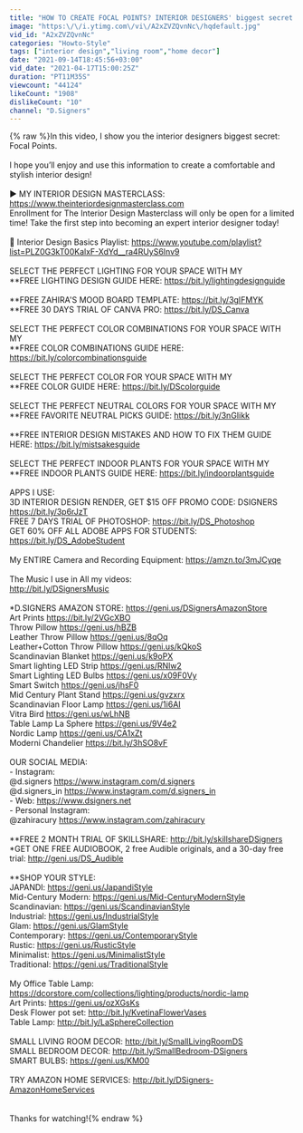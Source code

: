 ```yaml
---
title: "HOW TO CREATE FOCAL POINTS? INTERIOR DESIGNERS' biggest secret! Tips and Ideas for Home Decor"
image: "https:\/\/i.ytimg.com\/vi\/A2xZVZQvnNc\/hqdefault.jpg"
vid_id: "A2xZVZQvnNc"
categories: "Howto-Style"
tags: ["interior design","living room","home decor"]
date: "2021-09-14T18:45:56+03:00"
vid_date: "2021-04-17T15:00:25Z"
duration: "PT11M35S"
viewcount: "44124"
likeCount: "1908"
dislikeCount: "10"
channel: "D.Signers"
---
```

{% raw %}In this video, I show you the interior designers biggest secret: Focal Points.<br /><br />I hope you’ll enjoy and use this information to create a comfortable and stylish interior design!<br /><br />► MY INTERIOR DESIGN MASTERCLASS: <a rel="nofollow" target="blank" href="https://www.theinteriordesignmasterclass.com">https://www.theinteriordesignmasterclass.com</a><br />Enrollment for The Interior Design Masterclass will only be open for a limited time! Take the first step into becoming an expert interior designer today!<br /><br />🎥 Interior Design Basics Playlist: <a rel="nofollow" target="blank" href="https://www.youtube.com/playlist?list=PLZ0G3kT00KalxF-XdYd__ra4RUyS6Inv9">https://www.youtube.com/playlist?list=PLZ0G3kT00KalxF-XdYd__ra4RUyS6Inv9</a><br /><br />SELECT THE PERFECT LIGHTING FOR YOUR SPACE WITH MY <br />**FREE LIGHTING DESIGN GUIDE HERE: <a rel="nofollow" target="blank" href="https://bit.ly/lightingdesignguide">https://bit.ly/lightingdesignguide</a><br /><br />**FREE ZAHIRA'S MOOD BOARD TEMPLATE: <a rel="nofollow" target="blank" href="https://bit.ly/3gIFMYK">https://bit.ly/3gIFMYK</a><br />**FREE 30 DAYS TRIAL OF CANVA PRO: <a rel="nofollow" target="blank" href="https://bit.ly/DS_Canva">https://bit.ly/DS_Canva</a><br /><br />SELECT THE PERFECT COLOR COMBINATIONS FOR YOUR SPACE WITH MY <br />**FREE COLOR COMBINATIONS GUIDE HERE: <a rel="nofollow" target="blank" href="https://bit.ly/colorcombinationsguide">https://bit.ly/colorcombinationsguide</a><br /><br />SELECT THE PERFECT COLOR FOR YOUR SPACE WITH MY<br />**FREE COLOR GUIDE HERE: <a rel="nofollow" target="blank" href="https://bit.ly/DScolorguide">https://bit.ly/DScolorguide</a><br /><br />SELECT THE PERFECT NEUTRAL COLORS FOR YOUR SPACE WITH MY<br />**FREE FAVORITE NEUTRAL PICKS GUIDE: <a rel="nofollow" target="blank" href="https://bit.ly/3nGIikk">https://bit.ly/3nGIikk</a><br /><br />**FREE INTERIOR DESIGN MISTAKES AND HOW TO FIX THEM GUIDE HERE: <a rel="nofollow" target="blank" href="https://bit.ly/mistsakesguide">https://bit.ly/mistsakesguide</a><br /><br />SELECT THE PERFECT INDOOR PLANTS FOR YOUR SPACE WITH MY<br />**FREE INDOOR PLANTS GUIDE HERE: <a rel="nofollow" target="blank" href="https://bit.ly/indoorplantsguide">https://bit.ly/indoorplantsguide</a><br /><br />APPS I USE:<br />3D INTERIOR DESIGN RENDER, GET $15 OFF PROMO CODE: DSIGNERS<br /><a rel="nofollow" target="blank" href="https://bit.ly/3p6rJzT">https://bit.ly/3p6rJzT</a><br />FREE 7 DAYS TRIAL OF PHOTOSHOP: <a rel="nofollow" target="blank" href="https://bit.ly/DS_Photoshop">https://bit.ly/DS_Photoshop</a><br />GET 60% OFF ALL ADOBE APPS FOR STUDENTS: <a rel="nofollow" target="blank" href="https://bit.ly/DS_AdobeStudent">https://bit.ly/DS_AdobeStudent</a><br /><br />My ENTIRE Camera and Recording Equipment: <a rel="nofollow" target="blank" href="https://amzn.to/3mJCyqe">https://amzn.to/3mJCyqe</a><br /><br />The Music I use in All my videos:<br /><a rel="nofollow" target="blank" href="http://bit.ly/DSignersMusic">http://bit.ly/DSignersMusic</a><br /><br />*D.SIGNERS AMAZON STORE: <a rel="nofollow" target="blank" href="https://geni.us/DSignersAmazonStore">https://geni.us/DSignersAmazonStore</a><br />Art Prints <a rel="nofollow" target="blank" href="https://bit.ly/2VGcXBO">https://bit.ly/2VGcXBO</a><br />Throw Pillow <a rel="nofollow" target="blank" href="https://geni.us/hBZB">https://geni.us/hBZB</a><br />Leather Throw Pillow <a rel="nofollow" target="blank" href="https://geni.us/8qOq">https://geni.us/8qOq</a><br />Leather+Cotton Throw Pillow <a rel="nofollow" target="blank" href="https://geni.us/kQkoS">https://geni.us/kQkoS</a><br />Scandinavian Blanket <a rel="nofollow" target="blank" href="https://geni.us/k9oPX">https://geni.us/k9oPX</a><br />Smart lighting LED Strip <a rel="nofollow" target="blank" href="https://geni.us/RNlw2">https://geni.us/RNlw2</a><br />Smart Lighting LED Bulbs <a rel="nofollow" target="blank" href="https://geni.us/x09F0Vy">https://geni.us/x09F0Vy</a><br />Smart Switch <a rel="nofollow" target="blank" href="https://geni.us/jhsF0">https://geni.us/jhsF0</a><br />Mid Century Plant Stand <a rel="nofollow" target="blank" href="https://geni.us/gvzxrx">https://geni.us/gvzxrx</a><br />Scandinavian Floor Lamp <a rel="nofollow" target="blank" href="https://geni.us/1i6AI">https://geni.us/1i6AI</a><br />Vitra Bird <a rel="nofollow" target="blank" href="https://geni.us/wLhNB">https://geni.us/wLhNB</a><br />Table Lamp La Sphere <a rel="nofollow" target="blank" href="https://geni.us/9V4e2">https://geni.us/9V4e2</a><br />Nordic Lamp <a rel="nofollow" target="blank" href="https://geni.us/CA1xZt">https://geni.us/CA1xZt</a><br />Moderni Chandelier <a rel="nofollow" target="blank" href="https://bit.ly/3hSO8vF">https://bit.ly/3hSO8vF</a><br /><br />OUR SOCIAL MEDIA:<br />- Instagram: <br />@d.signers <a rel="nofollow" target="blank" href="https://www.instagram.com/d.signers">https://www.instagram.com/d.signers</a><br />@d.signers_in <a rel="nofollow" target="blank" href="https://www.instagram.com/d.signers_in">https://www.instagram.com/d.signers_in</a><br />- Web: <a rel="nofollow" target="blank" href="https://www.dsigners.net">https://www.dsigners.net</a><br />- Personal Instagram: <br />@zahiracury <a rel="nofollow" target="blank" href="https://www.instagram.com/zahiracury">https://www.instagram.com/zahiracury</a><br /><br />**FREE 2 MONTH TRIAL OF SKILLSHARE: <a rel="nofollow" target="blank" href="http://bit.ly/skillshareDSigners">http://bit.ly/skillshareDSigners</a><br />*GET ONE FREE AUDIOBOOK, 2 free Audible originals, and a 30-day free trial: <a rel="nofollow" target="blank" href="http://geni.us/DS_Audible">http://geni.us/DS_Audible</a><br /><br />**SHOP YOUR STYLE:<br />JAPANDI: <a rel="nofollow" target="blank" href="https://geni.us/JapandiStyle">https://geni.us/JapandiStyle</a><br />Mid-Century Modern: <a rel="nofollow" target="blank" href="https://geni.us/Mid-CenturyModernStyle">https://geni.us/Mid-CenturyModernStyle</a><br />Scandinavian: <a rel="nofollow" target="blank" href="https://geni.us/ScandinavianStyle">https://geni.us/ScandinavianStyle</a><br />Industrial: <a rel="nofollow" target="blank" href="https://geni.us/IndustrialStyle">https://geni.us/IndustrialStyle</a><br />Glam: <a rel="nofollow" target="blank" href="https://geni.us/GlamStyle">https://geni.us/GlamStyle</a><br />Contemporary: <a rel="nofollow" target="blank" href="https://geni.us/ContemporaryStyle">https://geni.us/ContemporaryStyle</a><br />Rustic: <a rel="nofollow" target="blank" href="https://geni.us/RusticStyle">https://geni.us/RusticStyle</a><br />Minimalist: <a rel="nofollow" target="blank" href="https://geni.us/MinimalistStyle">https://geni.us/MinimalistStyle</a><br />Traditional: <a rel="nofollow" target="blank" href="https://geni.us/TraditionalStyle">https://geni.us/TraditionalStyle</a><br /><br />My Office Table Lamp: <a rel="nofollow" target="blank" href="https://dcorstore.com/collections/lighting/products/nordic-lamp">https://dcorstore.com/collections/lighting/products/nordic-lamp</a><br />Art Prints: <a rel="nofollow" target="blank" href="https://geni.us/ozXGsKs">https://geni.us/ozXGsKs</a><br />Desk Flower pot set: <a rel="nofollow" target="blank" href="http://bit.ly/KvetinaFlowerVases">http://bit.ly/KvetinaFlowerVases</a><br />Table Lamp: <a rel="nofollow" target="blank" href="http://bit.ly/LaSphereCollection">http://bit.ly/LaSphereCollection</a><br /><br />SMALL LIVING ROOM DECOR: <a rel="nofollow" target="blank" href="http://bit.ly/SmallLivingRoomDS">http://bit.ly/SmallLivingRoomDS</a><br />SMALL BEDROOM DECOR: <a rel="nofollow" target="blank" href="http://bit.ly/SmallBedroom-DSigners">http://bit.ly/SmallBedroom-DSigners</a><br />SMART BULBS: <a rel="nofollow" target="blank" href="https://geni.us/KM00">https://geni.us/KM00</a><br /><br />TRY AMAZON HOME SERVICES: <a rel="nofollow" target="blank" href="http://bit.ly/DSigners-AmazonHomeServices">http://bit.ly/DSigners-AmazonHomeServices</a><br /><br /><br />Thanks for watching!{% endraw %}

